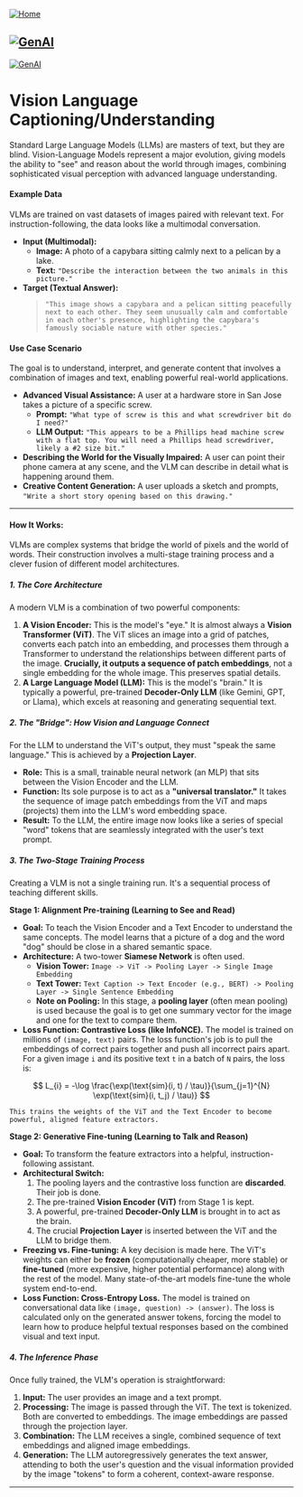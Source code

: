[![Home](https://img.shields.io/badge/Home-Click%20Here-blue?style=flat&logo=homeadvisor&logoColor=white)](../../../)

## [![GenAI](https://img.shields.io/badge/GenAI-Selected_Topics_in_Generative_AI-green?style=for-the-badge&logo=github)](../../../main_page/GenAI)

[![GenAI](https://img.shields.io/badge/LLM_TASKs-Selected_LLM_TASKs-orange?style=for-the-badge&logo=github)](../LLM-Tasks)

# Vision Language Captioning/Understanding

Standard Large Language Models (LLMs) are masters of text, but they are blind. Vision-Language Models represent a major evolution, giving models the ability to "see" and reason about the world through images, combining sophisticated visual perception with advanced language understanding.

#### **Example Data**
VLMs are trained on vast datasets of images paired with relevant text. For instruction-following, the data looks like a multimodal conversation.

* **Input (Multimodal):**
    * **Image:** A photo of a capybara sitting calmly next to a pelican by a lake.
    * **Text:** `"Describe the interaction between the two animals in this picture."`
* **Target (Textual Answer):**
    > `"This image shows a capybara and a pelican sitting peacefully next to each other. They seem unusually calm and comfortable in each other's presence, highlighting the capybara's famously sociable nature with other species."`

#### **Use Case Scenario**
The goal is to understand, interpret, and generate content that involves a combination of images and text, enabling powerful real-world applications.

* **Advanced Visual Assistance:** A user at a hardware store in San Jose takes a picture of a specific screw.
    * **Prompt:** `"What type of screw is this and what screwdriver bit do I need?"`
    * **LLM Output:** `"This appears to be a Phillips head machine screw with a flat top. You will need a Phillips head screwdriver, likely a #2 size bit."`
* **Describing the World for the Visually Impaired:** A user can point their phone camera at any scene, and the VLM can describe in detail what is happening around them.
* **Creative Content Generation:** A user uploads a sketch and prompts, `"Write a short story opening based on this drawing."`

---
#### **How It Works:**
VLMs are complex systems that bridge the world of pixels and the world of words. Their construction involves a multi-stage training process and a clever fusion of different model architectures.

##### **1. The Core Architecture**
A modern VLM is a combination of two powerful components:

1.  **A Vision Encoder:** This is the model's "eye." It is almost always a **Vision Transformer (ViT)**. The ViT slices an image into a grid of patches, converts each patch into an embedding, and processes them through a Transformer to understand the relationships between different parts of the image. **Crucially, it outputs a sequence of patch embeddings**, not a single embedding for the whole image. This preserves spatial details.
2.  **A Large Language Model (LLM):** This is the model's "brain." It is typically a powerful, pre-trained **Decoder-Only LLM** (like Gemini, GPT, or Llama), which excels at reasoning and generating sequential text.

##### **2. The "Bridge": How Vision and Language Connect**
For the LLM to understand the ViT's output, they must "speak the same language." This is achieved by a **Projection Layer**.

* **Role:** This is a small, trainable neural network (an MLP) that sits between the Vision Encoder and the LLM.
* **Function:** Its sole purpose is to act as a **"universal translator."** It takes the sequence of image patch embeddings from the ViT and maps (projects) them into the LLM's word embedding space.
* **Result:** To the LLM, the entire image now looks like a series of special "word" tokens that are seamlessly integrated with the user's text prompt.

##### **3. The Two-Stage Training Process**
Creating a VLM is not a single training run. It's a sequential process of teaching different skills.

**Stage 1: Alignment Pre-training (Learning to See and Read)**
* **Goal:** To teach the Vision Encoder and a Text Encoder to understand the same concepts. The model learns that a picture of a dog and the word "dog" should be close in a shared semantic space.
* **Architecture:** A two-tower **Siamese Network** is often used.
    * **Vision Tower:** `Image -> ViT -> Pooling Layer -> Single Image Embedding`
    * **Text Tower:** `Text Caption -> Text Encoder (e.g., BERT) -> Pooling Layer -> Single Sentence Embedding`
    * **Note on Pooling:** In this stage, a **pooling layer** (often mean pooling) is used because the goal is to get one summary vector for the image and one for the text to compare them.
* **Loss Function: Contrastive Loss (like InfoNCE).** The model is trained on millions of `(image, text)` pairs. The loss function's job is to pull the embeddings of correct pairs together and push all incorrect pairs apart. For a given image `i` and its positive text `t` in a batch of `N` pairs, the loss is:

$$
L_{i} = -\log \frac{\exp(\text{sim}(i, t) / \tau)}{\sum_{j=1}^{N} \exp(\text{sim}(i, t_j) / \tau)}
$$

    This trains the weights of the ViT and the Text Encoder to become powerful, aligned feature extractors.

**Stage 2: Generative Fine-tuning (Learning to Talk and Reason)**
* **Goal:** To transform the feature extractors into a helpful, instruction-following assistant.
* **Architectural Switch:**
    1.  The pooling layers and the contrastive loss function are **discarded**. Their job is done.
    2.  The pre-trained **Vision Encoder (ViT)** from Stage 1 is kept.
    3.  A powerful, pre-trained **Decoder-Only LLM** is brought in to act as the brain.
    4.  The crucial **Projection Layer** is inserted between the ViT and the LLM to bridge them.
* **Freezing vs. Fine-tuning:** A key decision is made here. The ViT's weights can either be **frozen** (computationally cheaper, more stable) or **fine-tuned** (more expensive, higher potential performance) along with the rest of the model. Many state-of-the-art models fine-tune the whole system end-to-end.
* **Loss Function: Cross-Entropy Loss.** The model is trained on conversational data like `(image, question) -> (answer)`. The loss is calculated only on the generated answer tokens, forcing the model to learn how to produce helpful textual responses based on the combined visual and text input.

##### **4. The Inference Phase**
Once fully trained, the VLM's operation is straightforward:
1.  **Input:** The user provides an image and a text prompt.
2.  **Processing:** The image is passed through the ViT. The text is tokenized. Both are converted to embeddings. The image embeddings are passed through the projection layer.
3.  **Combination:** The LLM receives a single, combined sequence of text embeddings and aligned image embeddings.
4.  **Generation:** The LLM autoregressively generates the text answer, attending to both the user's question and the visual information provided by the image "tokens" to form a coherent, context-aware response.
***

